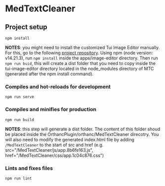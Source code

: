 # MedTextCleaner

## Project setup
```
npm install
```

**NOTES**: you might need to install the customized Tui Image Editor manually. For this, go to the following [project repository](https://github.com/NicoSzela/tui.image-editor/tree/master/apps/image-editor). Using npm (node version: v14.21.3), run `npm install` inside the apps/image-editor directory. Then run `npm run buid`, this will create a dist folder that you need to copy inside the tui-image-editor directory located in the node_modules directory of MTC (generated after the npm install command).

### Compiles and hot-reloads for development
```
npm run serve
```

### Compiles and minifies for production
```
npm run build
```

**NOTES**: this step will generate a dist folder. The content of this folder shoud be placed inside the OrthancPlugin/orthanc/MedTextCleaner direcotry. You will also need to modify the generated index.html file by adding `/MedTextCleaner` to the start of src and href (e.g. src="/MedTextCleaner/js/app.8b6fe163.js", href="/MedTextCleaner/css/app.1c04c876.css")

### Lints and fixes files
```
npm run lint
```
